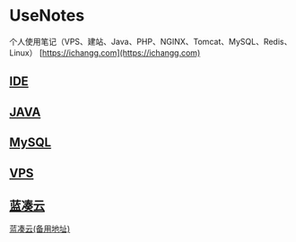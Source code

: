 # UseNotes
个人使用笔记（VPS、建站、Java、PHP、NGINX、Tomcat、MySQL、Redis、Linux）
[https://ichangg.com](https://ichangg.com)

## [IDE](https://github.com/claer-ding/UseNotes/tree/master/IDE)

## [JAVA](https://github.com/claer-ding/UseNotes/tree/master/JAVA)

## [MySQL](https://github.com/claer-ding/UseNotes/tree/master/MySQL)


## [VPS](https://github.com/claer-ding/UseNotes/tree/master/VPS)

## [蓝凑云](https://www.lanzous.com/u/ding_jostin)
[蓝凑云(备用地址)](https://pan.lanzou.com/u/ding_jostin)
